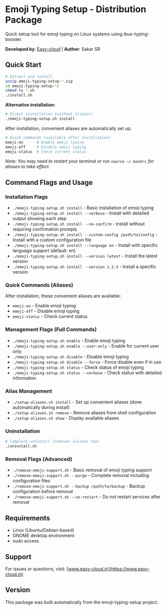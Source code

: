 # Emoji Typing Setup - Distribution Package

Quick setup tool for emoji typing on Linux systems using ibus-typing-booster.

**Developed by**: [Easy-cloud](https://www.easy-cloud.in) | **Author**: Sakar SR

## Quick Start

```bash
# Extract and install
unzip emoji-typing-setup-*.zip
cd emoji-typing-setup-*/
chmod +x *.sh
./install.sh
```

**Alternative installation:**

```bash
# Direct installation (without aliases)
./emoji-typing-setup.sh install
```

After installation, convenient aliases are automatically set up:

```bash
# Quick commands (available after installation)
emoji-on      # Enable emoji typing
emoji-off     # Disable emoji typing
emoji-status  # Check current status
```

_Note: You may need to restart your terminal or run `source ~/.bashrc` for aliases to take effect._

## Command Flags and Usage

### Installation Flags

- `./emoji-typing-setup.sh install` - Basic installation of emoji typing
- `./emoji-typing-setup.sh install --verbose` - Install with detailed output showing each step
- `./emoji-typing-setup.sh install --no-confirm` - Install without requiring confirmation prompts
- `./emoji-typing-setup.sh install --custom-config /path/to/config` - Install with a custom configuration file
- `./emoji-typing-setup.sh install --language en` - Install with specific language support (default: en)
- `./emoji-typing-setup.sh install --version latest` - Install the latest version
- `./emoji-typing-setup.sh install --version 1.2.3` - Install a specific version

### Quick Commands (Aliases)

After installation, these convenient aliases are available:

- `emoji-on` - Enable emoji typing
- `emoji-off` - Disable emoji typing
- `emoji-status` - Check current status

### Management Flags (Full Commands)

- `./emoji-typing-setup.sh enable` - Enable emoji typing
- `./emoji-typing-setup.sh enable --user-only` - Enable for current user only
- `./emoji-typing-setup.sh disable` - Disable emoji typing
- `./emoji-typing-setup.sh disable --force` - Force disable even if in use
- `./emoji-typing-setup.sh status` - Check status of emoji typing
- `./emoji-typing-setup.sh status --verbose` - Check status with detailed information

### Alias Management

- `./setup-aliases.sh install` - Set up convenient aliases (done automatically during install)
- `./setup-aliases.sh remove` - Remove aliases from shell configuration
- `./setup-aliases.sh show` - Display available aliases

### Uninstallation

```bash
# Complete uninstall (removes aliases too)
./uninstall.sh
```

### Removal Flags (Advanced)

- `./remove-emoji-support.sh` - Basic removal of emoji typing support
- `./remove-emoji-support.sh --purge` - Complete removal including configuration files
- `./remove-emoji-support.sh --backup /path/to/backup` - Backup configuration before removal
- `./remove-emoji-support.sh --no-restart` - Do not restart services after removal

## Requirements

- Linux (Ubuntu/Debian-based)
- GNOME desktop environment
- sudo access

## Support

For issues or questions, visit: [www.easy-cloud.in](https://www.easy-cloud.in)

## Version

This package was built automatically from the emoji-typing-setup project.
